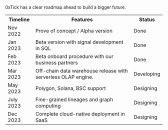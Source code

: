 0xTick has a clear roadmap ahead to build a bigger future.

<table>
<tr>
<th>Timeline</th>
<th>Features</th>
<th>Status</th>
</tr>
<tr>
<td>Nov 2022</td>
<td>Prove of concept / Alpha version</td>
<td>Done</td>
</tr>
<tr>
<td>Jan 2023</td>
<td>Beta version with signal development in SQL</td>
<td>Done</td>
</tr>
<tr>
<td>Feb 2023</td>
<td>Beta onboard procedure with our business partners</td>
<td>Done</td>
</tr>
<tr>
<td>Mar 2023</td>
<td>
Off-chain data warehouse release with serverless OLAP engine.
</td>
</td>
<td>Developing</td>
</tr>
<tr>
<td>May 2023</td>
<td>
Polygon, Solana, BSC support
</td>
</td>
<td>Designing</td>
</tr>
<tr>
<td>July 2023</td>
<td>
Fine-grained lineages and graph computing
</td>
</td>
<td>Designing</td>
</tr>
<tr>
<td>Dec 2023</td>
<td>
Complete cloud-native deployment in SaaS
</td>
</td>
<td>Designing</td>
</tr>
</table>